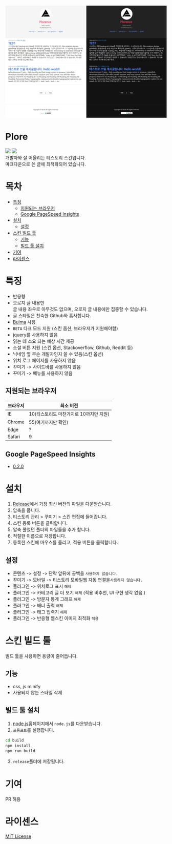 ![](./image1.jpg)
# Plore
![](https://img.shields.io/github/repo-size/zxc010613/plore)
![](https://img.shields.io/github/downloads/zxc010613/plore/total)  
개발자와 잘 어울리는 티스토리 스킨입니다.  
마크다운으로 쓴 글에 최적화되어 있습니다.  

# 목차
+ [특징](#특징)
    + [지원되는 브라우저](#지원되는-브라우저)
    + [Google PageSpeed Insights](#Google-PageSpeed-Insights)
+ [설치](#설치)
    + [설정](#설정)
+ [스킨 빌드 툴](#스킨-빌드-툴)
    + [기능](#기능)
    + [빌드 툴 설치](#빌드-툴-설치)
+ [기여](#기여)
+ [라이센스](라이센스)

# 특징
+ 반응형
+ 오로지 글 내용만  
글 내용 좌우로 아무것도 없으며, 오로지 글 내용에만 집중할 수 있습니다.  
+ 글 스타일은 친숙한 Github와 흡사합니다.
+ [Bulma](https://bulma.io/) 사용
+ `BETA` 다크 모드 지원 (스킨 옵션, 브라우저가 지원해야함)
+ jquery를 사용하지 않음
+ 읽는 데 소요 되는 예상 시간 제공
+ 소셜 버튼 지원 (스킨 옵션, Stackoverflow, Github, Reddit 등)
+ 닉네임 옆 무슨 개발자인지 쓸 수 있음(스킨 옵션)
+ 위치 로그 페이지를 사용하지 않음
+ 꾸미기 -> 사이드바를 사용하지 않음
+ 꾸미기 -> 메뉴를 사용하지 않음

## 지원되는 브라우저
|브라우저|최소 버전|
|--------|----------|
|IE| 10(티스토리도 마찬가지로 10까지만 지원) |
|Chrome| 55(여기까지만 확인) |
|Edge| ? |
|Safari | 9 |

## Google PageSpeed Insights
- [0.2.0](https://github.com/zxc010613/plore/blob/master/changelog.0.N.N.md#google-pagespeed-insights020)

# 설치
1. [Release](https://github.com/zxc010613/plore/releases)에서 가장 최신 버전의 파일을 다운받습니다.
2. 압축을 풉니다.
3. 티스토리 관리 > 꾸미기 > 스킨 편집에 들어갑니다.
4. 스킨 등록 버튼을 클릭합니다.
5. 압축 풀었던 폴더의 파일들을 추가 합니다.
6. 적절한 이름으로 저장합니다.
7. 등록한 스킨에 마우스를 올리고, 적용 버튼을 클릭합니다.

## 설정
+ 콘텐츠 -> 설정 -> 단락 앞뒤에 공백을 `사용하지 않습니다.`
+ 꾸미기 -> 모바일 -> 티스토리 모바일웹 자동 연결을`사용하지 않습니다.`
+ 플러그인 -> 위치로그 표시 `해제`
+ 플러그인 -> 카테고리 글 더 보기 `해제` (적용 비추천, UI 구현 생각 없음.)
+ 플러그인 -> 방문자 통계 그래프 `해제`
+ 플러그인 -> 배너 출력 `해제`
+ 플러그인 -> 태그 입력기 `해제`
+ 플러그인 -> 반응형 웹스킨 이미지 최적화 `적용`

# 스킨 빌드 툴
빌드 툴을 사용하면 용량이 줄어듭니다.  

## 기능
+ css, js minify
+ 사용되지 않는 스타일 삭제  

## 빌드 툴 설치
1. [node.js](https://nodejs.org/ko/)홈페이지에서 `node.js`를 다운받습니다.
2. `프롬프트`를 실행합니다.

```bash
cd build
npm install
npm run build
```

3. `release`폴더에 저장됩니다.

# 기여
PR 허용

# 라이센스
[MIT License](./LICENSE)
